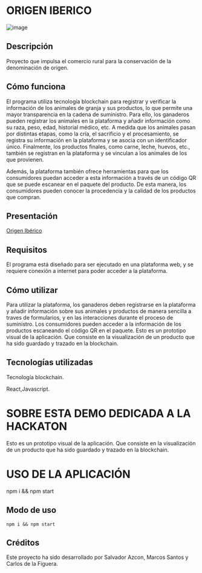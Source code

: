 # ORIGEN IBERICO
![image](https://github.com/marc459/OrigenIberico/origeniberico.gif)
## Descripción
Proyecto que impulsa el comercio rural para la conservación de la denominación de origen.



## Cómo funciona
El programa utiliza tecnología blockchain para registrar y verificar la información de los animales de granja y sus productos, lo que permite una mayor transparencia en la cadena de suministro. Para ello, los ganaderos pueden registrar los animales en la plataforma y añadir información como su raza, peso, edad, historial médico, etc. A medida que los animales pasan por distintas etapas, como la cría, el sacrificio y el procesamiento, se registra su información en la plataforma y se asocia con un identificador único. Finalmente, los productos finales, como carne, leche, huevos, etc., también se registran en la plataforma y se vinculan a los animales de los que provienen.

Además, la plataforma también ofrece herramientas para que los consumidores puedan acceder a esta información a través de un código QR que se puede escanear en el paquete del producto. De esta manera, los consumidores pueden conocer la procedencia y la calidad de los productos que compran.

## Presentación
[Origen Ibérico](https://docs.google.com/presentation/d/1C5Q7OeQhf80qSjGu6G9sNdk-hKBy2XeP6Qjz1zTQbKA/edit?usp=sharing)


## Requisitos
El programa está diseñado para ser ejecutado en una plataforma web, y se requiere conexión a internet para poder acceder a la plataforma.

## Cómo utilizar
Para utilizar la plataforma, los ganaderos deben registrarse en la plataforma y añadir información sobre sus animales y productos de manera sencilla a traves de formularios, y en las interacciones durante el proceso de suministro. Los consumidores pueden acceder a la información de los productos escaneando el código QR en el paquete.
Esto es un prototipo visual de la aplicación. Que consiste en la visualización de un producto que ha sido guardado y trazado en la blockchain.

## Tecnologías utilizadas

Tecnología blockchain.

React,Javascript.

# SOBRE ESTA DEMO DEDICADA A LA HACKATON 

Esto es un prototipo visual de la aplicación. Que consiste en la visualización de un producto que ha sido guardado y trazado en la blockchain.

# USO DE LA APLICACIÓN 

npm i && npm start

## Modo de uso

    npm i && npm start



## Créditos
Este proyecto ha sido desarrollado por Salvador Azcon, Marcos Santos y Carlos de la Figuera.
